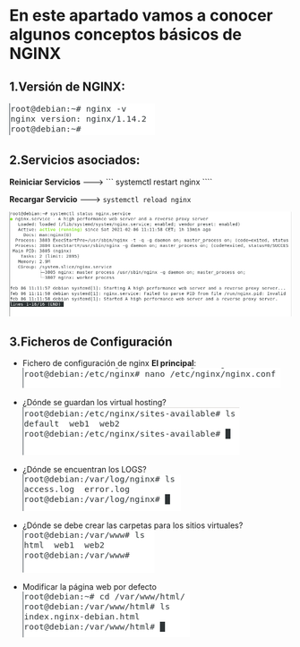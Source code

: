 # En este apartado vamos a conocer algunos conceptos básicos de NGINX

## 1.Versión de NGINX:
![29.png](https://github.com/Juanrdls/NGINX/blob/main/Capturas/29.PNG)

## 2.Servicios asociados:

**Reiniciar Servicios** ---> ``` systemctl restart nginx ````

**Recargar Servicio** ---> ``` systemctl reload nginx ```

![30.png](https://github.com/Juanrdls/NGINX/blob/main/Capturas/30.PNG)

## 3.Ficheros de Configuración

* Fichero de configuración de nginx **El principal**:
![31.png](https://github.com/Juanrdls/NGINX/blob/main/Capturas/31.PNG)

* ¿Dónde se guardan los virtual hosting?
![32.png](https://github.com/Juanrdls/NGINX/blob/main/Capturas/32.PNG)
 
* ¿Dónde se encuentran los LOGS?
![33.png](https://github.com/Juanrdls/NGINX/blob/main/Capturas/33.PNG)

* ¿Dónde se debe crear las carpetas para los sitios virtuales?
![34.png](https://github.com/Juanrdls/NGINX/blob/main/Capturas/34.PNG)

* Modificar la página web por defecto
![35.png](https://github.com/Juanrdls/NGINX/blob/main/Capturas/35.PNG)
